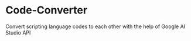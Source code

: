 # Code-Converter
Convert scripting language codes to each other with the help of Google AI Studio API
